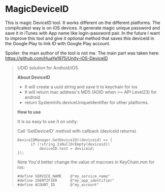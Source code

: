# MagicDeviceID
This is magic DeviceID tool. It works different on the different platforms. The complicatest way is on iOS devices. It generate magic unique password and save it in iTunes with App name like login-password pair. In the future I want to improve this tool and give it optional method that saves this deviceId in the Google Play to link ID with Google Play account.

Spoiler: the main author of the tool is not me. The main part was taken here: https://github.com/HuaYe1975/Unity-iOS-DeviceID

> UDID solution for Android/iOS.
> 
> **About DeviceID**
> - It will create a uuid string and save it to keychain for ios
> - It will return mac address's MD5 (ADID when >= API Level23) for android
> - return SystemInfo.deviceUniqueIdentifier for other platforms.
> 
>
> **How to use**
>
> It is so easy to use it on unity:
> 
> Call 'GetDeviceID' method with callback (deviceId returns)
> ```
> DeviceIDManager.GetDeviceID((deviceid) => {
>       if (!string.IsNullOrEmpty(deviceid))
>           deviceID.text = deviceid;
> });
> ```
> Note
> You'd better change the value of macroes in KeyChain.mm for ios:
> ```
> #define SERVICE_NAME    @"my_service_name"
> #define IDENTIFIER      @"my_app_identifier"
> #define ACOUNT_ID       @"my_account"
> ```
